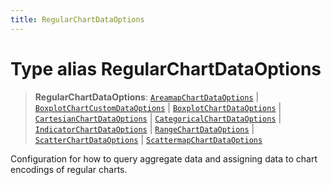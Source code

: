 ```yaml
---
title: RegularChartDataOptions
---
```


# Type alias RegularChartDataOptions

> **RegularChartDataOptions**: [`AreamapChartDataOptions`](../interfaces/interface.AreamapChartDataOptions.md) \| [`BoxplotChartCustomDataOptions`](type-alias.BoxplotChartCustomDataOptions.md) \| [`BoxplotChartDataOptions`](type-alias.BoxplotChartDataOptions.md) \| [`CartesianChartDataOptions`](../interfaces/interface.CartesianChartDataOptions.md) \| [`CategoricalChartDataOptions`](../interfaces/interface.CategoricalChartDataOptions.md) \| [`IndicatorChartDataOptions`](../interfaces/interface.IndicatorChartDataOptions.md) \| [`RangeChartDataOptions`](../interfaces/interface.RangeChartDataOptions.md) \| [`ScatterChartDataOptions`](../interfaces/interface.ScatterChartDataOptions.md) \| [`ScattermapChartDataOptions`](../interfaces/interface.ScattermapChartDataOptions.md)

Configuration for how to query aggregate data and assigning data to chart encodings of regular charts.

